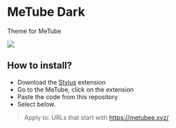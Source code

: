 # MeTube Dark
Theme for MeTube

<a href="https://userstyles.world/style/9083/metube-dark"><img src="https://img.shields.io/badge/-Available%20in%20Stylus-333?style=for-the-badge"></a>

## How to install?
- Download the [Stylus](https://github.com/openstyles/stylus) extension
- Go to the MeTube, click on the extension
- Paste the code from this repository
- Select below. 
> Apply to: URLs that start with https://metubee.xyz/
